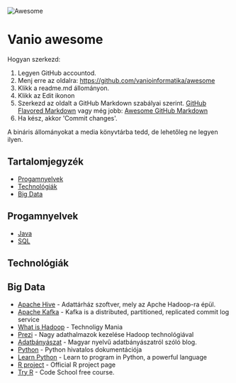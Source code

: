 ![Awesome](https://rawgit.com/sindresorhus/awesome/master/media/badge.svg)

# Vanio awesome

Hogyan szerkezd:

1. Legyen GitHub accountod.
2. Menj erre az oldalra: https://github.com/vanioinformatika/awesome
3. Klikk a readme.md állományon.
4. Klikk az Edit ikonon <span class="octicon oction-pencil"></span>
5. Szerkezd az oldalt a GitHub Markdown szabályai szerint. [GitHub Flavored Markdown](https://help.github.com/articles/github-flavored-markdown/) vagy még jobb: [Awesome GitHub Markdown](https://guides.github.com/features/mastering-markdown/)
6. Ha kész, akkor 'Commit changes'.

A bináris állományokat a media könyvtárba tedd, de lehetőleg ne legyen ilyen.

## Tartalomjegyzék

- [Progamnyelvek](#programnyelvek)
- [Technológiák](#technologiák)
- [Big Data](#big-data)

## Progamnyelvek

- [Java](https://github.com/akullpp/awesome-java)
- [SQL](https://github.com/budacsik/awesome-sql)

## Technológiák

## Big Data

- [Apache Hive](https://cwiki.apache.org/confluence/display/Hive/GettingStarted) - Adattárház szoftver, mely az Apche Hadoop-ra épül.
- [Apache Kafka](http://kafka.apache.org/documentation.html#introduction) - Kafka is a distributed, partitioned, replicated commit log service
- [What is Hadoop](http://www.technology-mania.com/2011/03/understanding-what-is-hadoop.html) - Technoligy Mania
- [Prezi](https://prezi.com/lyudnveyjfp6/nagy-adathalmazok-kezelese-hadoop-technologiakkal/) - Nagy adathalmazok kezelése Hadoop technológiával
- [Adatbányászat](http://adatbanyaszat.blog.hu/) - Magyar nyelvű adatbányászatról szóló blog.
- [Python](https://docs.python.org/3/) - Python hivatalos dokumentációja
- [Learn Python](https://www.codecademy.com/tracks/python) - Learn to program in Python, a powerful language
- [R project](https://www.r-project.org/other-docs.html) - Official R project page
- [Try R](http://tryr.codeschool.com/) - Code School free course.
